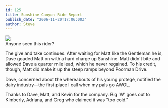 ```yaml
---
id: 125
title: Sunshine Canyon Ride Report
publish_date: "2006-11-20T17:06:00Z"
author: Steve
---
```


[![](http://lh3.ggpht.com/_zoD15FRZxcs/SuHeMUTMUqI/AAAAAAAABKg/d5mGYWbaQDs/s2400/missingmatt.jpg)](http://picasaweb.google.com/flagstafffrenzy/FrenzyFunnies)  
Anyone seen this rider?

The give and take continues. After waiting for Matt like the Gentleman he is, Dave goaded Matt on with a hard charge up Sunshine. Matt didn't bite and allowed Dave a quarter mile lead, which he never regained. To his credit, though, Matt did make it up the steep ramps beyond Poorman Drive.

Dave, concerned about the whereabouts of his young protegé, notified the dairy industry—the first place I call when my pals go AWOL.

Thanks to Dave, Matt, and Kevin for the company. Big 'W' goes out to Kimberly, Adriana, and Greg who claimed it was "too cold."
